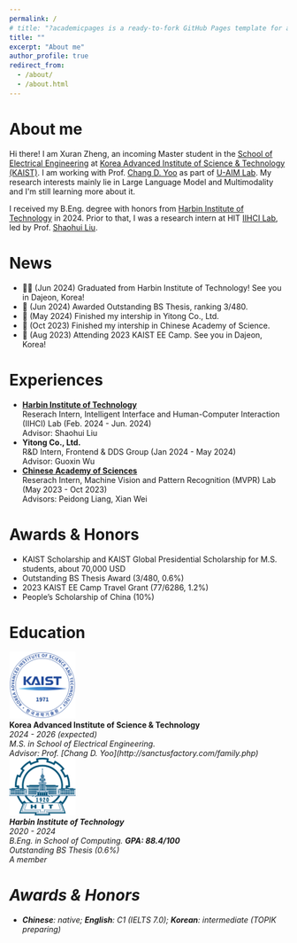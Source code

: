 ```yaml
---
permalink: /
# title: "?academicpages is a ready-to-fork GitHub Pages template for academic personal websites"
title: ""
excerpt: "About me"
author_profile: true
redirect_from:
  - /about/
  - /about.html
---
```


# About me

Hi there! I am Xuran Zheng, an incoming Master student in the [School of Electrical Engineering](https://ee.kaist.ac.kr/en/) at [Korea Advanced Institute of Science & Technology (KAIST)](https://www.kaist.ac.kr/en/). I am working with Prof. [Chang D. Yoo](http://sanctusfactory.com/family.php) as part of [U-AIM Lab](http://sanctusfactory.com/u-aim/). My research interests mainly lie in Large Language Model and Multimodality and I'm still learning more about it.

<!-- In particular, I leverage HCI and AI techniques to comprehend video content and build interactive technologies that empower users to <strong>create and consume video content</strong> more effectively. -->

I received my B.Eng. degree with honors from [Harbin Institute of Technology](http://en.hit.edu.cn/) in 2024. Prior to that, I was a research intern at HIT [IIHCI Lab](https://computing.hit.edu.cn/2018/1126/c11289a218424/page.htm), led by Prof. [Shaohui Liu](https://scholar.google.com/citations?user=mpwos7UAAAAJ&hl=en).

# News

- 👩‍💼 (Jun 2024) Graduated from Harbin Institute of Technology! See you in Dajeon, Korea!<br>
- 📝 (Jun 2024) Awarded Outstanding BS Thesis, ranking 3/480.<br>
- 📝 (May 2024) Finished my intership in Yitong Co., Ltd.<br>
- 📝 (Oct 2023) Finished my intership in Chinese Academy of Science.<br>
- 🛫 (Aug 2023) Attending 2023 KAIST EE Camp. See you in Dajeon, Korea!<br>

# Experiences

<ul class="list-item wrapper">
  <li>
    <a href="http://en.hit.edu.cn/" style="font-weight: bold;">Harbin Institute of Technology</a> <br>
    Reserach Intern, Intelligent Interface and Human-Computer Interaction (IIHCI) Lab (Feb. 2024 - Jun. 2024) <br>
    Advisor: Shaohui Liu
  </li>
  <li>
    <b>Yitong Co., Ltd.</b> <br>
    R&amp;D Intern, Frontend &amp; DDS Group (Jan 2024 - May 2024) <br>
    Advisor: Guoxin Wu
  </li>
  <li>
    <a href="https://english.cas.cn/" style="font-weight: bold;">Chinese Academy of Sciences</a> <br>
    Reserach Intern, Machine Vision and Pattern Recognition (MVPR) Lab (May 2023 - Oct 2023) <br>
    Advisors: Peidong Liang, Xian Wei
  </li>
</ul>

<!-- # Publications

<style>
.flex-container {
  display: flex;
  align-items: center;
}

.flex-container > div {
  margin: 10px;
  padding:5px;
  align-items: flex-start;
}

.flex-container img {
      max-width: 20%; /* 设置图片最大宽度，根据需要进行调整 */
      margin: 10px;
      /* margin-left: 20px; 图片右边距，可以根据需要调整 */
      /* margin-top: 15px; 图片右边距，可以根据需要调整 */
    }
</style>

<div class="flex-container">
  <img src="images/white.jpeg" alt="pic">
  <div>
  <b>	[1] An apple blabla</b> <br>
  XXX <br>
  <i>arXiv e-prints 2022</i> 
  <a href="https://A.pdf">[link]</a>
  </div>
</div>  -->


# Awards & Honors

- KAIST Scholarship and KAIST Global Presidential Scholarship for M.S. students, about 70,000 USD<br>
- Outstanding BS Thesis Award (3/480, 0.6%)<br>
- 2023 KAIST EE Camp Travel Grant (77/6286, 1.2%)<br>
- People’s Scholarship of China (10%)<br>

# Education

<div class="flex-container">
  <img src="images/KAIST_logo.png" alt="pic" width="120">
  <div>
  <b>Korea Advanced Institute of Science & Technology</b> <br>
  <i>2024 - 2026 (expected)</i> <br>
  <i>M.S. in School of Electrical Engineering. </i> <br>
  <i>Advisor: Prof. [Chang D. Yoo](http://sanctusfactory.com/family.php) <br>
  </div>
</div>

<div class="flex-container">
  <img src="images/HIT.png" alt="pic" width="120">
  <div>
  <b>Harbin Institute of Technology</b> <br>
  <i>2020 - 2024</i> <br>
  <i>B.Eng. in School of Computing. <b>GPA: 88.4/100</b> </i> <br>
  <i>Outstanding BS Thesis (0.6%)</i> <br>
  A member
  </div>
</div>

# Awards & Honors

- <b>Chinese</b>: native; <b>English</b>: C1 (IELTS 7.0); <b>Korean</b>: intermediate (TOPIK preparing) <br>

<div hidden  style="width:50%;">
<!-- <a href="http://www.clustrmaps.com/map/Jiufengsc.github.io" title="Visit tracker for Jiufengsc.github.io"><img src="//www.clustrmaps.com/map_v2.png?d=WU1e21Wr3it5EdEPQQ961ysHrThSFB_sAcHq5P0B1DA" /></a> -->
<script type="text/javascript" id="clustrmaps" src="//clustrmaps.com/map_v2.js?d=WU1e21Wr3it5EdEPQQ961ysHrThSFB_sAcHq5P0B1DA"></script>
<script type="text/javascript" src="//rf.revolvermaps.com/0/0/7.js?i=5iffew9vddy&amp;m=0&amp;c=ff0000&amp;cr1=ffffff&amp;sx=0" async="async"></script>
<!-- Google tag (gtag.js) -->
<!-- <script async src="https://www.googletagmanager.com/gtag/js?id=G-MPEZ7VWJR6"></script> -->
<script>
  window.dataLayer = window.dataLayer || [];
  function gtag(){dataLayer.push(arguments);}
  gtag('js', new Date());

gtag('config', 'G-MPEZ7VWJR6');
</script>

</div>
